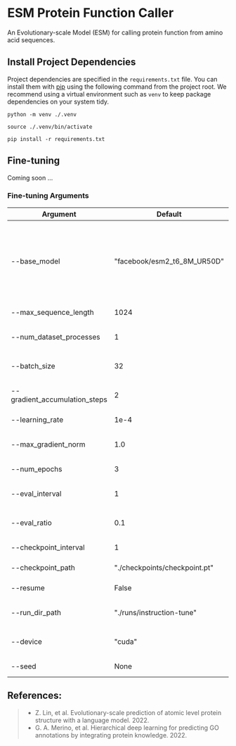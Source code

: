 # ESM Protein Function Caller

An Evolutionary-scale Model (ESM) for calling protein function from amino acid sequences.

## Install Project Dependencies

Project dependencies are specified in the `requirements.txt` file. You can install them with [pip](https://pip.pypa.io/en/stable/) using the following command from the project root. We recommend using a virtual environment such as `venv` to keep package dependencies on your system tidy.

```
python -m venv ./.venv

source ./.venv/bin/activate

pip install -r requirements.txt
```

## Fine-tuning

Coming soon ...

### Fine-tuning Arguments

| Argument | Default | Type | Description |
|---|---|---|---|
| --base_model | "facebook/esm2_t6_8M_UR50D" | string | The base model name., choose from `facebook/esm2_t6_8M_UR50D`, `facebook/esm2_t12_35M_UR50D`, `facebook/esm2_t30_150M_UR50D`, `facebook/esm2_t33_650M_UR50D`, `facebook/esm2_t36_3B_UR50D`, or `facebook/esm2_t48_15B_UR50D`. |
| --max_sequence_length | 1024 | int | The maximum length of the input sequences. |
| --num_dataset_processes | 1 | int | The number of CPU processes to use to process and load samples. |
| --batch_size | 32 | int | The number of samples to pass through the network at a time. |
| --gradient_accumulation_steps | 2 | int | The number of batches to pass through the network before updating the weights. |
| --learning_rate | 1e-4 | float | The learning rate of the Adam optimizer. |
| --max_gradient_norm | 1.0 | float | Clip gradients above this threshold norm before stepping. |
| --num_epochs | 3 | int | The number of epochs to train for. |
| --eval_interval | 1 | int | Evaluate the model after this many epochs on the testing set. |
| --eval_ratio | 0.1 | float | The proportion of testing samples to validate the model on. |
| --checkpoint_interval | 1 | int | Save the model parameters to disk every this many epochs. |
| --checkpoint_path | "./checkpoints/checkpoint.pt" | string | The path to the training checkpoint. |
| --resume | False | bool | Should we resume training from the last checkpoint? |
| --run_dir_path | "./runs/instruction-tune" | str | The path to the TensorBoard run directory for this training session. |
| --device | "cuda" | string | The device to run the computation on ("cuda", "cuda:1", "mps", "cpu", etc). |
| --seed | None | int | The seed for the random number generator. |

## References:

>- Z. Lin, et al. Evolutionary-scale prediction of atomic level protein structure with a language model. 2022.
>- G. A. Merino, et al. Hierarchical deep learning for predicting GO annotations by integrating protein knowledge. 2022.